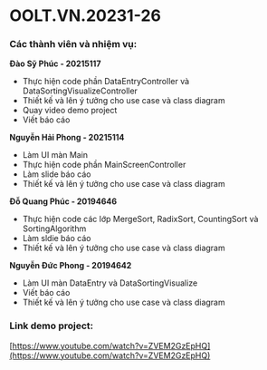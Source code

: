 # OOLT.VN.20231-26

### Các thành viên và nhiệm vụ:

**Đào Sỹ Phúc - 20215117**
* Thực hiện code phần DataEntryController và DataSortingVisualizeController
* Thiết kế và lên ý tưởng cho use case và class diagram
* Quay video demo project
* Viết báo cáo

**Nguyễn Hải Phong - 20215114**
* Làm UI màn Main
* Thực hiện code phần MainScreenController
* Làm slide báo cáo
* Thiết kế và lên ý tưởng cho use case và class diagram

**Đỗ Quang Phúc - 20194646**
* Thực hiện code các lớp MergeSort, RadixSort, CountingSort và SortingAlgorithm
* Làm sldie báo cáo
* Thiết kế và lên ý tưởng cho use case và class diagram

**Nguyễn Đức Phong - 20194642**
* Làm UI màn DataEntry và DataSortingVisualize
* Viết báo cáo
* Thiết kế và lên ý tưởng cho use case và class diagram

### Link demo project:
[https://www.youtube.com/watch?v=ZVEM2GzEpHQ](https://www.youtube.com/watch?v=ZVEM2GzEpHQ)
